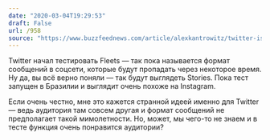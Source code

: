 ```yaml
---
date: "2020-03-04T19:29:53"
draft: False
url: /958
source: "https://www.buzzfeednews.com/article/alexkantrowitz/twitter-is-finally-doing-stories"
---
```


Twitter начал тестировать Fleets — так пока называется формат сообщений в соцсети, которые будут пропадать через некоторое время. Ну да, вы всё верно поняли — так будут выглядеть Stories. Пока тест запущен в Бразилии и выглядит очень похоже на Instagram. 

Если очень честно, мне это кажется странной идеей именно для Twitter — ведь аудитория там совсем другая и формат сообщений не предполагает такой мимолетности. Но, может, мы чего-то не знаем и в тесте функция очень понравится аудитории?
